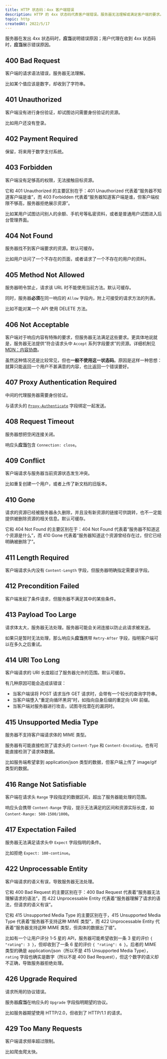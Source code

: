 ```yaml
---
title: HTTP 状态码：4xx 客户端错误
description: HTTP 的 4xx 状态码代表客户端错误。服务器无法理解或满足客户端的要求。
topic: http
createdAt: 2022/5/17
---
```


服务器在发出 4xx 状态码时，**应当**说明错误原因；用户代理在收到 4xx 状态码时，**应当**展示错误原因。

## 400 Bad Request

客户端的请求语法错误，服务器无法理解。

比如某个值应该是数字，却收到了字符串。

## 401 Unauthorized

客户端没有进行身份验证，却试图访问需要身份验证的资源。

比如用户还没有登录。

## 402 Payment Required

保留，将来用于数字支付系统。

## 403 Forbidden

客户端没有足够高的权限，无法接触目标资源。

它和 401 Unauthorized 的主要区别在于：401 Unauthorized 代表着“服务器不知道客户端是谁”，而 403 Forbidden 代表着“服务器知道客户端是谁，但客户端权限不够高，服务器拒绝展示资源”。

比如某用户试图访问别人的余额、手机号等私密资料，或者是普通用户试图进入后台管理界面。

## 404 Not Found

服务器找不到客户端要求的资源。默认可缓存。

比如用户访问了一个不存在的页面，或者请求了一个不存在的用户的资料。

## 405 Method Not Allowed

服务器明令禁止，请求该 URL 时不能使用当前方法。默认可缓存。

同时，服务器**必须**在同一响应的 `Allow` 字段内，附上可接受的请求方法的列表。

比如不能对某一个 API 使用 DELETE 方法。

## 406 Not Acceptable

客户端对于响应内容有特殊的要求，但服务器无法满足这些要求。更具体地说就是，服务器无法提供“符合请求头中 `Accept` 系列字段要求”的资源。详细机制见 [MDN：内容协商](https://developer.mozilla.org/zh-CN/docs/Web/HTTP/Content_negotiation)。

虽然这种情况还是比较常见，但也**一般不使用这一状态码**。原因是这样一种思想：就算只能返回一个用户不甚满意的内容，也比返回一个错误要好。

## 407 Proxy Authentication Required

中间的代理服务器需要身份验证。

与请求头的 [`Proxy-Authenticate`](https://developer.mozilla.org/zh-CN/docs/Web/HTTP/Headers/Proxy-Authenticate) 字段绑定一起发送。

## 408 Request Timeout

服务器想把空闲连接关闭。

响应头**应当**包含 `Connection: close`。

## 409 Conflict

客户端请求与服务器当前资源状态发生冲突。

比如重复创建一个用户，或者上传了新文档的旧版本。

## 410 Gone

请求的资源已经被服务器永久删除，并且没有新资源的链接可供跳转，也不一定能提供被删除资源的相关信息。默认可缓存。

它和 404 Not Found 的主要区别在于：404 Not Found 代表着“服务器不知道这个资源是什么”，而 410 Gone 代表着“服务器知道这个资源曾经存在过，但它已经明确被删除了”。

## 411 Length Required

客户端请求头内没有 `Content-Length` 字段，但服务器明确指定需要该字段。

## 412 Precondition Failed

客户端发起了条件请求，但服务器不满足其中的某些条件。

## 413 Payload Too Large

请求体太大，服务器无法处理。服务器可能会关闭连接以防止此请求被发送。

如果只是暂时无法处理，那么响应头**应当**携带 `Retry-After` 字段，指明客户端可以在多久之后重试。

## 414 URI Too Long

客户端请求的 URI 长度超过了服务器允许的范围。默认可缓存。

有几种原因可能会造成该错误：

- 当客户端误将 POST 请求当作 GET 请求时，会带有一个较长的查询字符串。
- 当客户端堕入“重定向循环黑洞”时，如指向自身后缀的重定向 URI 前缀。
- 当客户端对服务器进行攻击，试图寻找潜在的漏洞时。

## 415 Unsupported Media Type

服务器不支持客户端请求体的 MIME 类型。

服务器有可能直接检测了请求头的 `Content-Type` 和 `Content-Encoding`，也有可能直接检测了请求体数据。

比如服务端希望拿到 application/json 类型的数据，但客户端上传了 image/gif 类型的数据。

## 416 Range Not Satisfiable

客户端在请求头 `Range` 字段指定的数据区间，超出了服务器能处理的范围。

响应头会携带 `Content-Range` 字段，提示无法满足的区间和资源实际长度，如 `Content-Range: 500-1500/1000`。

## 417 Expectation Failed

服务器无法满足请求头中 `Expect` 字段指明的条件。

比如拒绝 `Expect: 100-continue`。

## 422 Unprocessable Entity

客户端请求的语义有误，导致服务器无法处理。

它和 400 Bad Request 的主要区别在于：400 Bad Request 代表着“服务器无法理解请求的语法”，而 422 Unprocessable Entity 代表着“服务器理解了请求的语法，但请求的语义有误”。

它和 415 Unsupported Media Type 的主要区别在于，415 Unsupported Media Type 代表着“服务器不支持这种 MIME 类型”，而 422 Unprocessable Entity 代表着“服务器支持这种 MIME 类型，但具体的数据出了错”。

比如有一个让用户评分 1-5 星的 API，服务器可能希望收到一条 3 星的评价 `{ "rating": 3 }`，但却收到了一条 6 星的评价 `{ "rating": 6 }`。后者的 MIME 类型的确是 application/json（所以不是 415 Unsupported Media Type），`rating` 字段也确实是数字（所以不是 400 Bad Request），但这个数字的语义却不正确，导致服务器拒绝处理。

## 426 Upgrade Required

请求所用的协议错误。

服务器**应当**在响应头的 `Upgrade` 字段指明期望的协议。

比如服务器期望使用 HTTP/2.0，但收到了 HTTP/1.1 的请求。

## 429 Too Many Requests

客户端请求频率超过限制。

比如爬虫爬太快。
